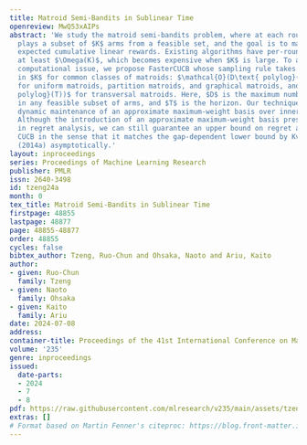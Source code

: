 ```yaml
---
title: Matroid Semi-Bandits in Sublinear Time
openreview: MwQ53xAIPs
abstract: 'We study the matroid semi-bandits problem, where at each round the learner
  plays a subset of $K$ arms from a feasible set, and the goal is to maximize the
  expected cumulative linear rewards. Existing algorithms have per-round time complexity
  at least $\Omega(K)$, which becomes expensive when $K$ is large. To address this
  computational issue, we propose FasterCUCB whose sampling rule takes time sublinear
  in $K$ for common classes of matroids: $\mathcal{O}(D\text{ polylog}(K)\text{ polylog}(T))$
  for uniform matroids, partition matroids, and graphical matroids, and $\mathcal{O}(D\sqrt{K}\text{
  polylog}(T))$ for transversal matroids. Here, $D$ is the maximum number of elements
  in any feasible subset of arms, and $T$ is the horizon. Our technique is based on
  dynamic maintenance of an approximate maximum-weight basis over inner-product weights.
  Although the introduction of an approximate maximum-weight basis presents a challenge
  in regret analysis, we can still guarantee an upper bound on regret as tight as
  CUCB in the sense that it matches the gap-dependent lower bound by Kveton et al.
  (2014a) asymptotically.'
layout: inproceedings
series: Proceedings of Machine Learning Research
publisher: PMLR
issn: 2640-3498
id: tzeng24a
month: 0
tex_title: Matroid Semi-Bandits in Sublinear Time
firstpage: 48855
lastpage: 48877
page: 48855-48877
order: 48855
cycles: false
bibtex_author: Tzeng, Ruo-Chun and Ohsaka, Naoto and Ariu, Kaito
author:
- given: Ruo-Chun
  family: Tzeng
- given: Naoto
  family: Ohsaka
- given: Kaito
  family: Ariu
date: 2024-07-08
address:
container-title: Proceedings of the 41st International Conference on Machine Learning
volume: '235'
genre: inproceedings
issued:
  date-parts:
  - 2024
  - 7
  - 8
pdf: https://raw.githubusercontent.com/mlresearch/v235/main/assets/tzeng24a/tzeng24a.pdf
extras: []
# Format based on Martin Fenner's citeproc: https://blog.front-matter.io/posts/citeproc-yaml-for-bibliographies/
---
```


